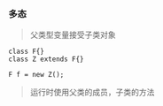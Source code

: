 ### 多态
> 父类型变量接受子类对象

    class F{}
    class Z extends F{}
    
    F f = new Z();
    
> 运行时使用父类的成员，子类的方法
> 